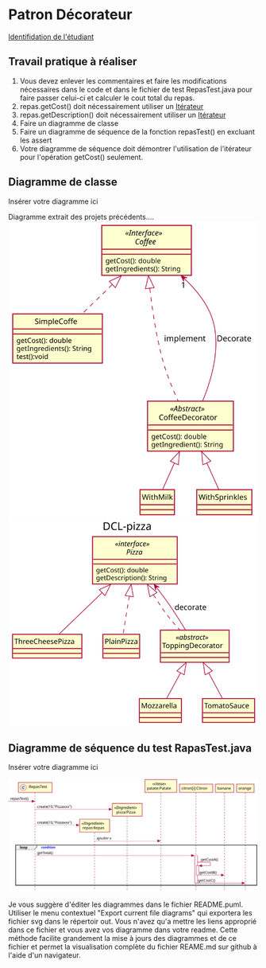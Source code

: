 
# Patron Décorateur

[Identifidation de l'étudiant](README-identification.md)

## Travail pratique à réaliser
1. Vous devez enlever les commentaires et faire les modifications nécessaires dans le code et dans le fichier de test RepasTest.java pour faire passer
celui-ci et calculer le cout total du repas.   
1. repas.getCost() doit nécessairement utiliser un <u>Itérateur</u> 
2. repas.getDescription() doit nécessairement utiliser un <u>Itérateur</u> 
3. Faire un diagramme de classe
4. Faire un diagramme de séquence de la fonction repasTest() en excluant les assert
5. Votre diagramme de séquence doit démontrer l'utilisation de l'itérateur pour l'opération getCost() seulement.

  
## Diagramme de classe
Insérer votre diagramme ici

Diagramme extrait des projets précédents.... 
![dcl-coffe](README/DCL-coffe.svg)
![dcl-pizza](README/DCL-pizza.svg)

## Diagramme de séquence du test RapasTest.java
Insérer votre diagramme ici


![ds-test](README/DS-test.svg)


Je vous suggère d'éditer les diagrammes dans le fichier README.puml. Utiliser le menu contextuel "Export current file diagrams" qui exportera les fichier svg dans le répertoir out. Vous n'avez qu'a mettre les liens approprié dans ce fichier et vous avez vos diagramme dans votre readme.  Cette méthode facilite grandement la mise à jours des diagrammes et de ce fichier et permet la visualisation complète du fichier REAME.md sur github à l'aide d'un navigateur.

